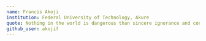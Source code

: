 ```yaml
---
name: Francis Akoji
institution: Federal University of Technology, Akure 
quote: Nothing in the world is dangerous than sincere ignorance and conscientious stupidity
github_user: akojif
---
```

